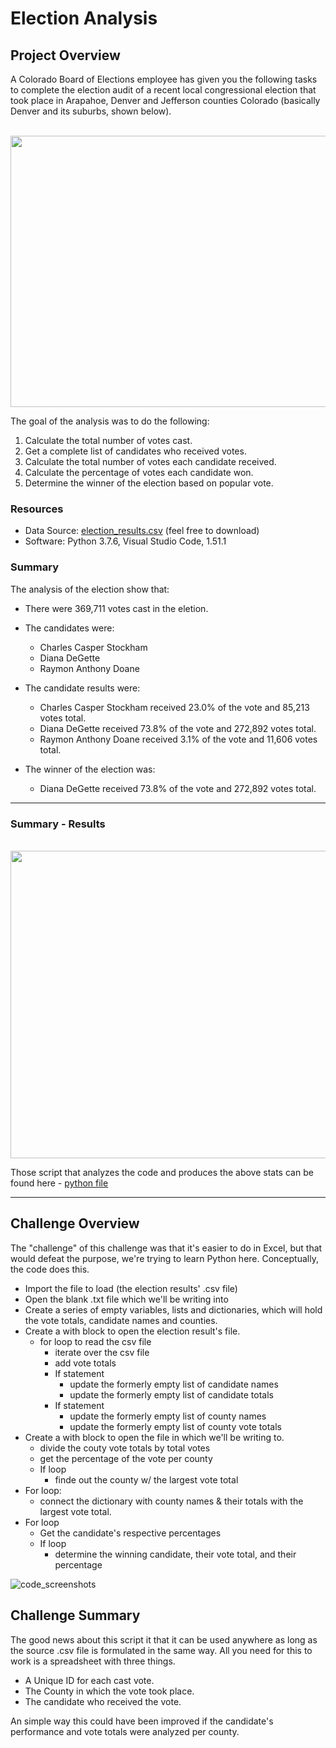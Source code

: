 # Election Analysis

## Project Overview

A Colorado Board of Elections employee has given you the following tasks to complete the
election audit of a recent local congressional election that took place in Arapahoe, Denver and Jefferson counties Colorado (basically Denver and its suburbs, shown below).

<br />

<img src ="https://github.com/carlosjennings1991/Election_Analysis/blob/main/Resources/counties_outlined_red.png" width="600" height="434">

<br />

The goal of the analysis was to do the following:

  1. Calculate the total number of votes cast. 
  2. Get a complete list of candidates who received votes. 
  3. Calculate the total number of votes each candidate received.
  4. Calculate the percentage of votes each candidate won. 
  5. Determine the winner of the election based on popular vote. 
  
 ### Resources 
 * Data Source: [election_results.csv](https://github.com/carlosjennings1991/Election_Analysis/blob/main/Resources/election_results.csv) (feel free to download)
 * Software: Python 3.7.6, Visual Studio Code, 1.51.1
 
 ### Summary
 The analysis of the election show that:
 * There were 369,711 votes cast in the eletion. 
 * The candidates were:
   * Charles Casper Stockham
   * Diana DeGette
   * Raymon Anthony Doane
   
 * The candidate results were: 
   * Charles Casper Stockham received 23.0% of the vote and 85,213 votes total.
   * Diana DeGette received 73.8% of the vote and 272,892 votes total.
   * Raymon Anthony Doane received 3.1% of the vote and 11,606 votes total.
   
 * The winner of the election was:
   * Diana DeGette received 73.8% of the vote and 272,892 votes total.
   
---

### Summary - Results
  
<br />
   
<img src ="https://github.com/carlosjennings1991/Election_Analysis/blob/main/Resources/results_screenshot.png" width="536" height="492">  

<br />
   
 Those script that analyzes the code and produces the above stats can be found here - [python file](https://github.com/carlosjennings1991/Election_Analysis/blob/main/PyPoll_Challenge.py)

---

## Challenge Overview

The "challenge" of this challenge was that it's easier to do in Excel, but that would defeat the purpose, we're trying to learn Python here. Conceptually, the code does this. 

* Import the file to load (the election results' .csv file)
* Open the blank .txt file which we'll be writing into
* Create a series of empty variables, lists and dictionaries, which will hold the vote totals, candidate names and counties.
* Create a with block to open the election result's file. 
  * for loop to read the csv file
    * iterate over the csv file
    * add vote totals
    * If statement
      * update the formerly empty list of candidate names
      * update the formerly empty list of candidate totals
    * If statement
      * update the formerly empty list of county names
      * update the formerly empty list of county vote totals
* Create a with block to open the file in which we'll be writing to. 
  * divide the couty vote totals by total votes
  * get the percentage of the vote per county
  * If loop
    * finde out the county w/ the largest vote total
* For loop:
  * connect the dictionary with county names & their totals with the largest vote total. 
* For loop
  * Get the candidate's respective percentages
  * If loop
    * determine the winning candidate, their vote total, and their percentage
    
![code_screenshots](https://github.com/carlosjennings1991/Election_Analysis/blob/main/Resources/code_screenshots.png)


## Challenge Summary

The good news about this script it that it can be used anywhere as long as the source .csv file is formulated in the same way. All you need for this to work is a spreadsheet with three things. 

* A Unique ID for each cast vote. 
* The County in which the vote took place.
* The candidate who received the vote. 

An simple way this could have been improved if the candidate's performance and vote totals were analyzed per county. 


